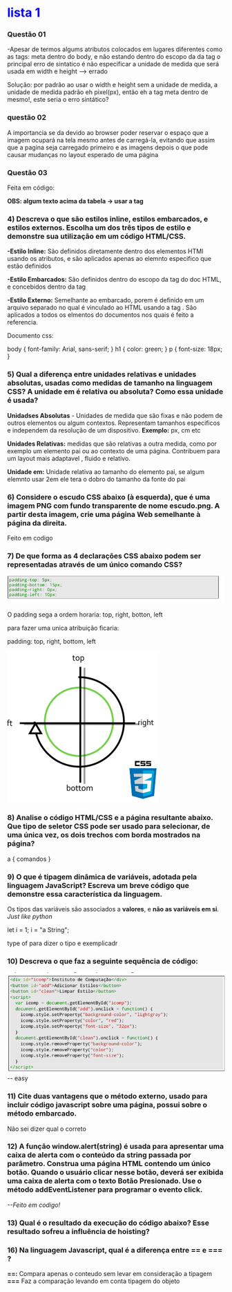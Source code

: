 # lista 1

### Questão 01

-Apesar de termos algums atributos colocados em lugares diferentes como as tags: meta dentro do body, e não estando
dentro do escopo da da tag <head> o principal erro de sintatico é não especificar a unidade de medida que será usada em
width e height --> errado

Solução: por padrão ao usar o width e height sem a unidade de medida, a unidade de medida padrão eh pixel(px), então eh
a tag meta dentro de <head> mesmo!, este seria o erro sintático?

### questão 02

A importancia se da devido ao browser poder reservar o espaço que a imagem ocupará na tela mesmo antes de carregá-la,
evitando que assim que a pagina seja carregado primeiro e as imagens depois o que pode causar mudanças no layout
esperado de uma página

### Questão 03

Feita em código:

**OBS: algum texto acima da tabela -> usar a tag <caption>**

### 4) Descreva o que são estilos inline, estilos embarcados, e estilos externos. Escolha um dos três tipos de estilo e demonstre sua utilização em um código HTML/CSS.

**-Estilo Inline:** São definidos diretamente dentro dos elementos HTMl usando os atributos, e são aplicados apenas ao
elemnto especifico que estão definidos

**-Estilo Embarcados:** São definidos dentro do escopo da tag <head> do doc HTML, e concebidos dentro da tag <style> Eles se
aplicam aos elementos ao elemenots nos quais foram especificaods

<style>

    p {
        font-size: 18px;
    }
    h1 {
        color: blue;
    }

</style>

**-Estilo Externo:** Semelhante ao embarcado, porem é definido em um arquivo separado no qual é vinculado ao HTML usando a
tag  <link>. São aplicados a todos os elmentos do documentos nos quais é feito a referencia.

<link rel="stylesheet" type="text/css" href="styles.css">

Documento css:

body {
font-family: Arial, sans-serif;
}
h1 {
color: green;
}
p {
font-size: 18px;
}

### 5) Qual a diferença entre unidades relativas e unidades absolutas, usadas como medidas de tamanho na linguagem CSS? A unidade em é relativa ou absoluta? Como essa unidade é usada?

**Unidadses Absolutas** - Unidades de medida que são fixas e não podem de outros elementos ou algum contextos. Representam tamanhos especificos e independem da resolução de um dispositivo. **Exemplo:** px, cm  etc

**Unidades Relativas:** medidas que são relativas a outra medida, como por exemplo um elemento pai ou ao contexto de uma página. Contribuem para um layout mais adaptavel , fluido e relativo.

**Unidade em:** Unidade relativa ao tamanho do elemento pai, se algum elemnto usar 2em ele tera o dobro do tamanho da fonte do pai

### 6) Considere o escudo CSS abaixo (à esquerda), que é uma imagem PNG com fundo transparente de nome escudo.png. A partir desta imagem, crie uma página Web semelhante à página da direita.
Feito em codigo 

### 7) De que forma as 4 declarações CSS abaixo podem ser representadas através de um único comando CSS?
![alt text](image.png)

O padding sega a ordem horaria: top, right, botton, left

para fazer uma unica atribuição ficaria:

padding: top, right, bottom, left 

![alt text](image-1.png)

### 8) Analise o código HTML/CSS e a página resultante abaixo. Que tipo de seletor CSS pode ser usado para selecionar, de uma única vez, os dois trechos com borda mostrados na página?

a {
    comandos
}

### 9) O que é tipagem dinâmica de variáveis, adotada pela linguagem JavaScript? Escreva um breve código que demonstre essa característica da linguagem.

Os tipos das variáveis são associados a **valores**, e **não as variáveis em si**. *Just like python*

let i = 1;
i = "a String";

type of para dizer o tipo e exemplicadr

### 10) Descreva o que faz a seguinte sequência de código:
![alt text](image-2.png)
-- easy 

### 11) Cite duas vantagens que o método externo, usado para incluir código javascript sobre uma página, possui sobre o método embarcado.
Não sei dizer qual o correto

### 12) A função window.alert(string) é usada para apresentar uma caixa de alerta com o conteúdo da string passada por parâmetro. Construa uma página HTML contendo um único botão. Quando o usuário clicar nesse botão, deverá ser exibida uma caixa de alerta com o texto Botão Presionado. Use o método addEventListener para programar o evento click.

*--Feito em codigo!*

### 13) Qual é o resultado da execução do código abaixo? Esse resultado sofreu a influência de hoisting?



### 16) Na linguagem Javascript, qual é a diferença entre == e === ? 
**==:** Compara apenas o conteudo sem levar em consideração a tipagem
**===** Faz a comparação levando em conta tipagem do objeto 